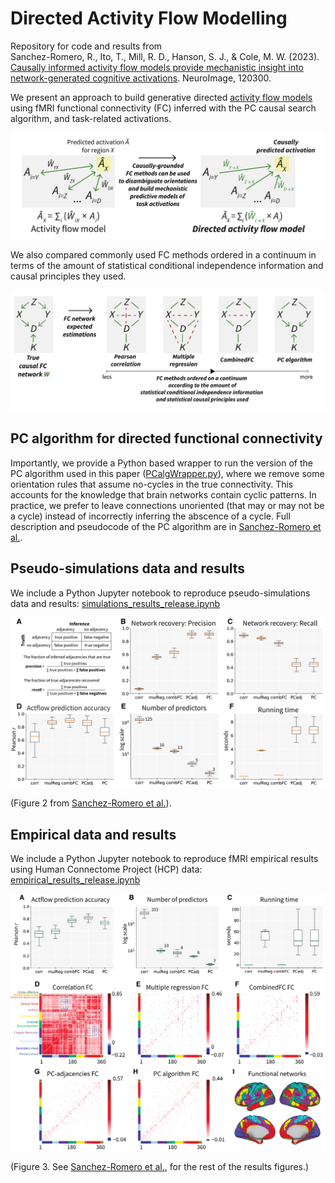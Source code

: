 # Directed Activity Flow Modelling #

Repository for code and results from <br /> 
Sanchez-Romero, R., Ito, T., Mill, R. D., Hanson, S. J., & Cole, M. W. (2023). [Causally informed activity flow models provide mechanistic insight into network-generated cognitive activations](https://doi.org/10.1016/j.neuroimage.2023.120300). NeuroImage, 120300.

We present an approach to build generative directed [activity flow models](https://colelab.github.io/ActflowToolbox/) using fMRI functional connectivity (FC) inferred with the PC causal search algorithm, and task-related activations. 

<!---<img src="aux_figs/DirectedActFlowSchematic.png"  width="600" height="211">--->

![Alt text](aux_figs/DirectedActFlowSchematic.png?raw=true)

We also compared commonly used FC methods ordered in a continuum in terms of the amount of statistical conditional independence information and causal principles they used.

<!---<img src="aux_figs/FCContinuum_DirActFlow.png"  width="625" height="231">--->
![Alt text](aux_figs/FCContinuum_DirActFlow.png?raw=true)

## PC algorithm for directed functional connectivity ##
Importantly, we provide a Python based wrapper to run the version of the PC algorithm used in this paper ([PCalgWrapper.py](https://github.com/ColeLab/DirectedActflow_release/blob/main/PCalgWrapper.py)), where we remove some orientation rules that assume no-cycles in the true connectivity. This accounts for the knowledge that brain networks contain cyclic patterns. In practice, we prefer to leave connections unoriented (that may or may not be a cycle) instead of incorrectly inferring the abscence of a cycle. Full description and pseudocode of the PC algorithm are in [Sanchez-Romero et al.](https://doi.org/10.1016/j.neuroimage.2023.120300).

## Pseudo-simulations data and results ##
We include a Python Jupyter notebook to reproduce pseudo-simulations data and results: [simulations_results_release.ipynb](https://github.com/ColeLab/DirectedActflow_release/blob/main/simulations_results_release.ipynb)

<!---<img src="aux_figs/FigureR1_v04.png"  width="601" height="324">--->
![Alt text](aux_figs/FigureR1_v04.png?raw=true)

(Figure 2 from [Sanchez-Romero et al.](https://doi.org/10.1016/j.neuroimage.2023.120300)).

## Empirical data and results ##
We include a Python Jupyter notebook to reproduce fMRI empirical results using Human Connectome Project (HCP) data: [empirical_results_release.ipynb](https://github.com/ColeLab/DirectedActflow_release/blob/main/empirical_results_release.ipynb)

<!---<img src="aux_figs/FigureR3_v04.png"  width="522" height="422">--->
![Alt text](aux_figs/FigureR3_v04.png?raw=true)

(Figure 3. See [Sanchez-Romero et al.](https://doi.org/10.1016/j.neuroimage.2023.120300), for the rest of the results figures.)
